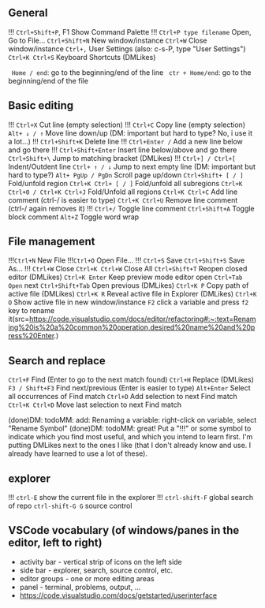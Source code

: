 ## General
!!! `Ctrl+Shift+P`, F1 Show Command Palette
!!! `Ctrl+P type filename` Open, Go to File...
`Ctrl+Shift+N` New window/instance
`Ctrl+W` Close window/instance
`Ctrl+,` User Settings (also: c-s-P, type "User Settings")
`Ctrl+K Ctrl+S` Keyboard Shortcuts (DMLikes)



` Home / end`: go to the beginning/end of the line
` ctr + Home/end`: go to the beginning/end of the file

<!-- These shortcuts are specific only for Linux and Windows, not for MacOs -->

## Basic editing

!!! `Ctrl+X` Cut line (empty selection)
!!! `Ctrl+C` Copy line (empty selection)
`Alt+ ↓ / ↑` Move line down/up (DM: important but hard to type? No, i use it a lot...)
!!! `Ctrl+Shift+K` Delete line
!!! `Ctrl+Enter /` Add a new line below and go there
!!! `Ctrl+Shift+Enter` Insert line below/above and go there
`Ctrl+Shift+\` Jump to matching bracket (DMLikes)
!!! `Ctrl+] / Ctrl+[` Indent/Outdent line
`Ctrl+ ↑ / ↓` Jump to next empty line (DM: important but hard to type?)
`Alt+ PgUp / PgDn` Scroll page up/down
`Ctrl+Shift+ [ / ]` Fold/unfold region
`Ctrl+K Ctrl+ [ / ]` Fold/unfold all subregions
`Ctrl+K Ctrl+0 / Ctrl+K Ctrl+J` Fold/Unfold all regions
`Ctrl+K Ctrl+C` Add line comment (ctrl-/ is easier to type)
`Ctrl+K Ctrl+U` Remove line comment (ctrl-/ again removes it)
!!! `Ctrl+/` Toggle line comment
`Ctrl+Shift+A` Toggle block comment
`Alt+Z` Toggle word wrap

## File management

!!!`Ctrl+N` New File
!!!`Ctrl+O` Open File...
!!! `Ctrl+S` Save
`Ctrl+Shift+S` Save As...
!!! `Ctrl+W` Close
`Ctrl+K Ctrl+W` Close All
`Ctrl+Shift+T` Reopen closed editor (DMLikes)
`Ctrl+K Enter` Keep preview mode editor open
`Ctrl+Tab Open` next
`Ctrl+Shift+Tab` Open previous (DMLikes)
`Ctrl+K P` Copy path of active file (DMLikes)
`Ctrl+K R` Reveal active file in Explorer (DMLikes)
`Ctrl+K O` Show active file in new window/instance
`F2` click a variable and press `f2` key to rename it(src=https://code.visualstudio.com/docs/editor/refactoring#:~:text=Renaming%20is%20a%20common%20operation,desired%20name%20and%20press%20Enter.)

## Search and replace
`Ctrl+F` Find (Enter to go to the next match found)
`Ctrl+H` Replace (DMLikes)
`F3 / Shift+F3` Find next/previous (Enter is easier to type)
`Alt+Enter` Select all occurrences of Find match
`Ctrl+D` Add selection to next Find match
`Ctrl+K Ctrl+D` Move last selection to next Find match

(done)DM: todoMM: add: Renaming a variable: right-click on variable, select "Rename Symbol"
(done)DM: todoMM: great! Put a "!!!" or some symbol to indicate which you find most useful, and which you intend to learn first. I'm putting DMLikes next to the ones I like (that I don't already know and use. I already have learned to use a lot of these). 

## explorer
!!! `ctrl-E` show the current file in the explorer
!!! `ctrl-shift-F` global search of repo
`ctrl-shift-G G` source control
## VSCode vocabulary (of windows/panes in the editor, left to right)
* activity bar - vertical strip of icons on the left side
* side bar - explorer, search, source control, etc.
* editor groups - one or more editing areas
* panel - terminal, problems, output, ...
* https://code.visualstudio.com/docs/getstarted/userinterface

